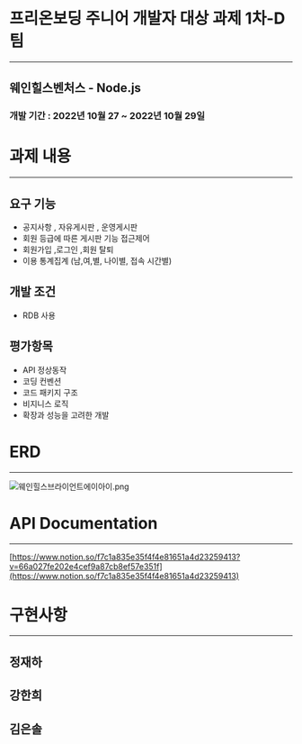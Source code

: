 # 프리온보딩 주니어 개발자 대상 과제  1차-D팀

---

## 웨인힐스벤처스 - Node.js

### 개발 기간 : 2022년 10월 27  ~ 2022년 10월 29일

# 과제 내용

---

## 요구 기능

- 공지사항 , 자유게시판 , 운영게시판
- 회원 등급에 따른 게시판 기능 접근제어
- 회원가입 ,로그인 ,회원 탈퇴
- 이용 통계집계 (남,여,별, 나이별, 접속 시간별)

## 개발 조건

- RDB 사용

## 평가항목

- API 정상동작
- 코딩 컨벤션
- 코드 패키지 구조
- 비지니스 로직
- 확장과 성능을 고려한 개발

# ERD

---

![웨인힐스브라이언트에이아이.png](https://s3-us-west-2.amazonaws.com/secure.notion-static.com/82a11a56-82be-44f2-96e0-32a1b55dedf7/%EC%9B%A8%EC%9D%B8%ED%9E%90%EC%8A%A4%EB%B8%8C%EB%9D%BC%EC%9D%B4%EC%96%B8%ED%8A%B8%EC%97%90%EC%9D%B4%EC%95%84%EC%9D%B4.png)

# API Documentation

---

[https://www.notion.so/f7c1a835e35f4f4e81651a4d23259413?v=66a027fe202e4cef9a87cb8ef57e351f](https://www.notion.so/f7c1a835e35f4f4e81651a4d23259413)

# 구현사항

---

## 정재하

## 강한희

## 김은솔